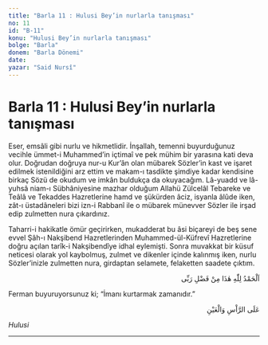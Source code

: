 ```yaml
---
title: "Barla 11 : Hulusi Bey’in nurlarla tanışması"
no: 11
id: "B-11"
konu: "Hulusi Bey’in nurlarla tanışması"
bolge: "Barla"
donem: "Barla Dönemi"
date: 
yazar: "Said Nursî"
---
```


# Barla 11 : Hulusi Bey’in nurlarla tanışması

Eser, emsâli gibi nurlu ve hikmetlidir. İnşallah, temenni buyurduğunuz vecihle ümmet-i Muhammed’in içtimaî ve pek mühim bir yarasına kati deva olur. Doğrudan doğruya nur-u Kur’ân olan mübarek Sözler’in kast ve işaret edilmek istenildiğini arz ettim ve makam-ı tasdikte şimdiye kadar kendisine birkaç Sözü de okudum ve imkân buldukça da okuyacağım. Lâ-yuadd ve lâ-yuhsâ niam-ı Sübhâniyesine mazhar olduğum Allahü Zülcelâl Tebareke ve Teâlâ ve Tekaddes Hazretlerine hamd ve şükürden âciz, isyanla âlûde iken, zât-ı üstadâneleri bizi izn-i Rabbanî ile o mübarek münevver Sözler ile irşad edip zulmetten nura çıkardınız.

Taharri-i hakikatle ömür geçirirken, mukadderat bu âsi biçareyi de beş sene evvel Şâh-ı Nakşibend Hazretlerinden Muhammed-ül-Küfrevî Hazretlerine doğru açılan tarîk-i Nakşibendîye idhal eylemişti. Sonra muvakkat bir küsuf neticesi olarak yol kaybolmuş, zulmet ve dikenler içinde kalınmış iken, nurlu Sözler’inizle zulmetten nura, girdaptan selamete, felaketten saadete çıktım.

<p class="arabic" dir="rtl" title="Meal: “Elhamdulillah, bu Rabbimin bir fazlıdır.”">اَلْحَمْدُ لِلّٰهِ هٰذَا مِنْ فَضْلِ رَبِّى</p>

Ferman buyuruyorsunuz ki; “İmanı kurtarmak zamanıdır.”

<p class="arabic" dir="rtl" title="Meal: “Baş göz üstüne”">عَلَى الرَّاْسِ وَالْعَيْنِ</p>

*Hulusi*

***
